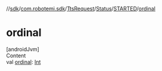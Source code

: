 //[sdk](../../../../../index.md)/[com.robotemi.sdk](../../../index.md)/[TtsRequest](../../index.md)/[Status](../index.md)/[STARTED](index.md)/[ordinal](ordinal.md)



# ordinal  
[androidJvm]  
Content  
val [ordinal](ordinal.md): [Int](https://kotlinlang.org/api/latest/jvm/stdlib/kotlin/-int/index.html)  



